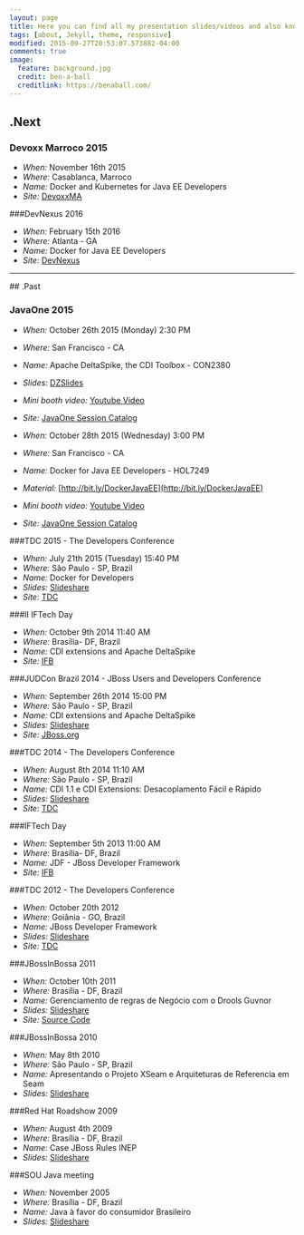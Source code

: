 ```yaml
---
layout: page
title: Here you can find all my presentation slides/videos and also know where you can find me in the future.
tags: [about, Jekyll, theme, responsive]
modified: 2015-09-27T20:53:07.573882-04:00
comments: true
image:
  feature: background.jpg
  credit: ben-a-ball
  creditlink: https://benaball.com/
---
```


## .Next

### Devoxx Marroco 2015
- *When:* November 16th 2015
- *Where:* Casablanca, Marroco
- *Name:* Docker and Kubernetes for Java EE Developers
- *Site:* [DevoxxMA](http://cfp.devoxx.ma/2015/talk/KWW-1312/Docker_and_Kubernetes_for_Java_EE_Developers)

###DevNexus 2016
- *When:* February 15th 2016
- *Where:* Atlanta - GA
- *Name:* Docker for Java EE Developers
- *Site:* [DevNexus](https://www.devnexus.com/s/devnexus2016/presentations#id-5423)

<hr>
## .Past

### JavaOne 2015

- *When:* October 26th 2015 (Monday) 2:30 PM
- *Where:* San Francisco - CA
- *Name:* Apache DeltaSpike, the CDI Toolbox - CON2380
- *Slides:* [DZSlides](http://rafabene.com/deltaspike-cdi-toolbox/)
- *Mini booth video:* [Youtube Video](https://www.youtube.com/watch?v=3McmEi3cs_s)
- *Site:* [JavaOne Session Catalog](https://events.rainfocus.com/oow15/catalog/oracle.jsp?search=CON2380&search.event=javaoneEvent)

- *When:* October 28th 2015 (Wednesday) 3:00 PM
- *Where:* San Francisco - CA
- *Name:* Docker for Java EE Developers - HOL7249
- *Material:* [http://bit.ly/DockerJavaEE](http://bit.ly/DockerJavaEE)
- *Mini booth video:* [Youtube Video](https://www.youtube.com/watch?v=pxVPkfT8DKo)
- *Site:* [JavaOne Session Catalog](https://events.rainfocus.com/oow15/catalog/oracle.jsp?search=HOL7249&search.event=openworldEvent&search.event=javaoneEvent)

###TDC 2015 - The Developers Conference
- *When:* July 21th 2015 (Tuesday) 15:40 PM
- *Where:* São Paulo - SP, Brazil
- *Name:* Docker for Developers
- *Slides:* [Slideshare](http://www.slideshare.net/RafaelBenevides1/docker-for-java-developers)
- *Site:* [TDC](http://www.thedevelopersconference.com.br/tdc/2014/saopaulo/trilha-devops)

###II IFTech Day
- *When:* October 9th 2014  11:40 AM
- *Where:* Brasília- DF, Brazil
- *Name:* CDI extensions and Apache DeltaSpike
- *Site:* [IFB](http://www.ifb.edu.br/reitoria/reitoria/noticiasreitoria/7710-ifb-realiza-ii-iftechday)

###JUDCon Brazil 2014 - JBoss Users and Developers Conference
- *When:* September 26th 2014  15:00 PM
- *Where:* São Paulo - SP, Brazil
- *Name:* CDI extensions and Apache DeltaSpike
- *Slides:* [Slideshare](http://www.slideshare.net/RafaelBenevides1/cdi-extensions-e-deltaspike)
- *Site:* [JBoss.org](http://www.jboss.org/pt_BR/events/JUDCon/2014/brazil/agenda.html#CDI)

###TDC  2014 - The Developers Conference
- *When:* August 8th 2014  11:10 AM
- *Where:* São Paulo - SP, Brazil
- *Name:* CDI 1.1 e CDI Extensions: Desacoplamento Fácil e Rápido
- *Slides:* [Slideshare](http://www.slideshare.net/RafaelBenevides1/tdc-2014-sp-e-o-deltaspike)
- *Site:* [TDC](http://www.thedevelopersconference.com.br/tdc/2014/saopaulo/trilha-javaee)

###IFTech Day
- *When:* September 5th 2013  11:00 AM
- *Where:* Brasília- DF, Brazil
- *Name:* JDF - JBoss Developer Framework
- *Site:* [IFB](https://www.ifb.edu.br/attachments/5410_IFTechDay%20(1).pdf)


###TDC  2012 - The Developers Conference
- *When:* October 20th 2012
- *Where:* Goiânia - GO, Brazil
- *Name:* JBoss Developer Framework
- *Slides:* [Slideshare](http://www.slideshare.net/RafaelBenevides1/apresentao-jdf-no-tdc-2012)
- *Site:* [TDC](http://www.thedevelopersconference.com.br/tdc/2012/index.html#goiania)

###JBossInBossa 2011
- *When:* October 10th 2011
- *Where:* Brasília - DF, Brazil
- *Name:* Gerenciamento de regras de Negócio com o Drools Guvnor
- *Slides:* [Slideshare](http://www.slideshare.net/RafaelBenevides1/jbossinbossa-2011-brms)
- *Site:* [Source Code](https://github.com/rafabene/JBossInBossa)

###JBossInBossa 2010
- *When:* May 8th 2010
- *Where:* São Paulo - SP, Brazil
- *Name:* Apresentando o Projeto XSeam e Arquiteturas de Referencia em Seam
- *Slides:* [Slideshare](http://www.slideshare.net/RafaelBenevides1/jbossinbossa-2010)

###Red Hat Roadshow 2009
- *When:* August 4th 2009
- *Where:* Brasília - DF, Brazil
- *Name:* Case JBoss Rules INEP
- *Slides:* [Slideshare](http://www.slideshare.net/RafaelBenevides1/red-hat-roadshow-2009)

###SOU Java meeting
- *When:* November 2005
- *Where:* Brasília - DF, Brazil
- *Name:* Java à favor do consumidor Brasileiro
- *Slides:* [Slideshare](http://www.slideshare.net/RafaelBenevides1/reunio-soujava-bsb-2005-java-a-favor-do-consumidor-brasileiro)

